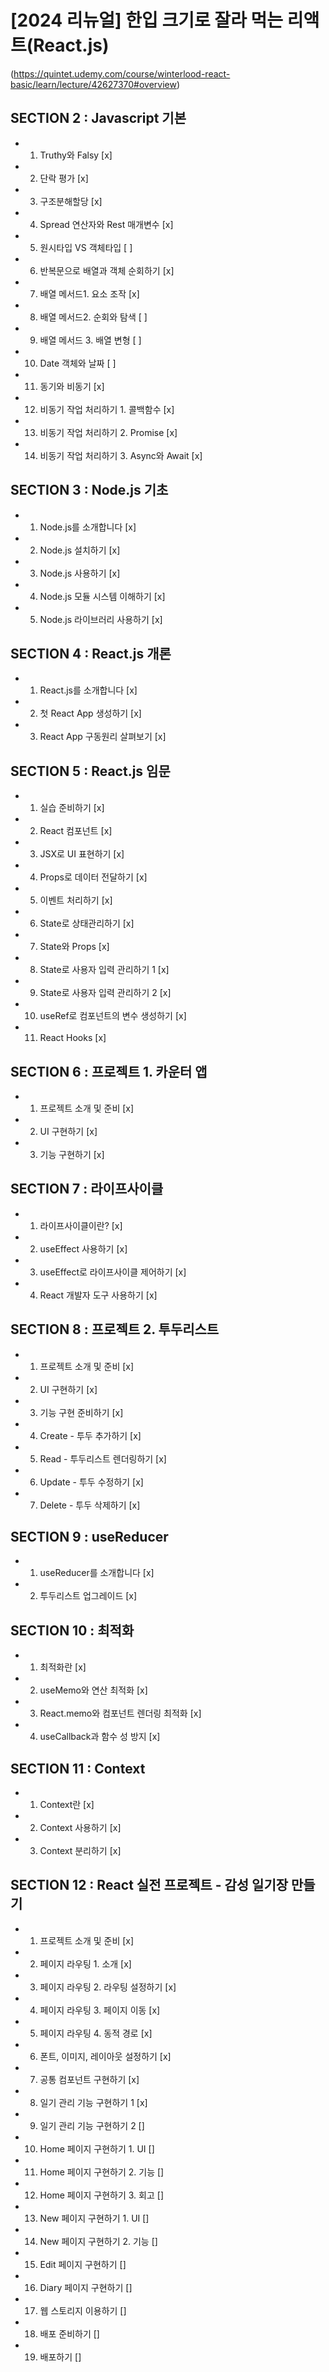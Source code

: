 # [2024 리뉴얼] 한입 크기로 잘라 먹는 리액트(React.js)
(https://quintet.udemy.com/course/winterlood-react-basic/learn/lecture/42627370#overview)

## SECTION 2 : Javascript 기본
- 1. Truthy와 Falsy [x]
- 2. 단락 평가 [x]
- 3. 구조분해할당 [x]
- 4. Spread 연산자와 Rest 매개변수 [x]
- 5. 원시타입 VS 객체타입 [ ]
- 6. 반복문으로 배열과 객체 순회하기 [x]
- 7. 배열 메서드1. 요소 조작 [x]
- 8. 배열 메서드2. 순회와 탐색 [ ]
- 9. 배열 메서드 3. 배열 변형 [ ]
- 10. Date 객체와 날짜 [ ]
- 11. 동기와 비동기 [x]
- 12. 비동기 작업 처리하기 1. 콜백함수 [x]
- 13. 비동기 작업 처리하기 2. Promise [x]
- 14. 비동기 작업 처리하기 3. Async와 Await [x]

## SECTION 3 : Node.js 기초
- 1. Node.js를 소개합니다 [x]
- 2. Node.js 설치하기 [x]
- 3. Node.js 사용하기 [x]
- 4. Node.js 모듈 시스템 이해하기 [x]
- 5. Node.js 라이브러리 사용하기 [x]

## SECTION 4 : React.js 개론
- 1. React.js를 소개합니다 [x]
- 2. 첫 React App 생성하기 [x]
- 3. React App 구동원리 살펴보기 [x]

## SECTION 5 : React.js 임문
- 1. 실습 준비하기 [x]
- 2. React 컴포넌트 [x]
- 3. JSX로 UI 표현하기 [x]
- 4. Props로 데이터 전달하기 [x]
- 5. 이벤트 처리하기 [x]
- 6. State로 상태관리하기 [x]
- 7. State와 Props [x]
- 8. State로 사용자 입력 관리하기 1 [x]
- 9. State로 사용자 입력 관리하기 2 [x]
- 10. useRef로 컴포넌트의 변수 생성하기 [x]
- 11. React Hooks [x]

## SECTION 6 : 프로젝트 1. 카운터 앱
- 1. 프로젝트 소개 및 준비 [x]
- 2. UI 구현하기 [x]
- 3. 기능 구현하기 [x]


## SECTION 7 : 라이프사이클
- 1. 라이프사이클이란? [x]
- 2. useEffect 사용하기 [x]
- 3. useEffect로 라이프사이클 제어하기 [x]
- 4. React 개발자 도구 사용하기 [x]

## SECTION 8 : 프로젝트 2. 투두리스트
- 1. 프로젝트 소개 및 준비 [x]
- 2. UI 구현하기 [x]
- 3. 기능 구현 준비하기 [x]
- 4. Create - 투두 추가하기 [x]
- 5. Read - 투두리스트 렌더링하기 [x]
- 6. Update - 투두 수정하기 [x]
- 7. Delete - 투두 삭제하기 [x]


## SECTION 9 : useReducer 
- 1. useReducer를 소개합니다 [x]
- 2. 투두리스트 업그레이드 [x]

## SECTION 10 : 최적화  
- 1. 최적화란 [x]
- 2. useMemo와 연산 최적화 [x]
- 3. React.memo와 컴포넌트 렌더링 최적화 [x]
- 4. useCallback과 함수 성 방지 [x]

## SECTION 11 : Context 
- 1. Context란 [x]
- 2. Context 사용하기 [x]
- 3. Context 분리하기 [x]


## SECTION 12 : React 실전 프로젝트 - 감성 일기장 만들기 
- 1. 프로젝트 소개 및 준비  [x]
- 2. 페이지 라우팅 1. 소개 [x]
- 3. 페이지 라우팅 2. 라우팅 설정하기 [x]
- 4. 페이지 라우팅 3. 페이지 이동 [x]
- 5. 페이지 라우팅 4. 동적 경로 [x]
- 6. 폰트, 이미지, 레이아웃 설정하기 [x]
- 7. 공통 컴포넌트 구현하기 [x]
- 8. 일기 관리 기능 구현하기 1 [x]
- 9. 일기 관리 기능 구현하기 2 []
- 10. Home 페이지 구현하기 1. UI []
- 11. Home 페이지 구현하기 2. 기능 []
- 12. Home 페이지 구현하기 3. 회고 []
- 13. New 페이지 구현하기 1. UI []
- 14. New 페이지 구현하기 2. 기능 []
- 15. Edit 페이지 구현하기 []
- 16. Diary 페이지 구현하기 []
- 17. 웹 스토리지 이용하기 []
- 18. 배포 준비하기 []
- 19. 배포하기 []